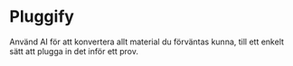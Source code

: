 # Pluggify
Använd AI för att konvertera allt material du förväntas kunna, till ett enkelt sätt att plugga in det inför ett prov.
